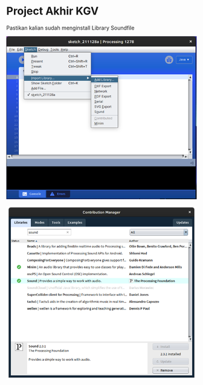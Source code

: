# Project Akhir KGV

Pastikan kalian sudah menginstall Library Soundfile

![gambar](img/add.png)

![gambar](img/sound.png)